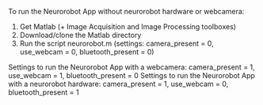 To run the Neurorobot App without neurorobot hardware or webcamera:
1) Get Matlab (+ Image Acquisition and Image Processing toolboxes)
2) Download/clone the Matlab directory
3) Run the script neurorobot.m (settings: camera_present = 0, use_webcam = 0, bluetooth_present = 0)

Settings to run the Neurorobot App with a webcamera: camera_present = 1, use_webcam = 1, bluetooth_present = 0
Settings to run the Neurorobot App with a neurorobot hardware:  camera_present = 1, use_webcam = 0, bluetooth_present = 1
